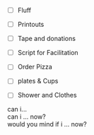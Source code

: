 * [ ] Fluff
* [ ] Printouts
* [ ] Tape and donations
* [ ] Script for Facilitation
* [ ] Order Pizza
* [ ] plates & Cups
* [ ] Shower and Clothes


can i...  
can i ... now?   
would you mind if i ... now?   



